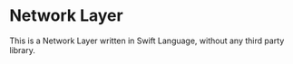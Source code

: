 # Network Layer
This is a Network Layer written in Swift Language, without any third party library.
